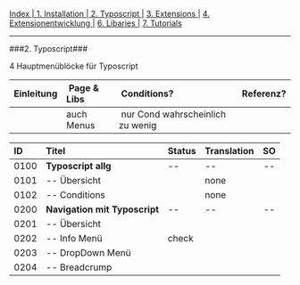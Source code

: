 [Index   | ](README.md)  [1. Installation   | ](1-installation.md)  [2. Typoscript   |](2-typoscript.md)   [3. Extensions  |](3-extensions.md)  [4. Extensionentwicklung  |](4-extensionentwicklung.md)  [6. Libaries  |](6-libaries.md)  [7. Tutorials](7-tutorials.md) 
***

###2. Typoscript###

4 Hauptmenüblöcke für Typoscript

| Einleitung | Page & Libs  | Conditions? | Referenz?  |
| :-- | :-- | :-- | :-- |
|  | auch Menus | nur Cond wahrscheinlich zu wenig | | 


| ID   | Titel                         | Status       | Translation | SO   |
| :--- | :---------------------------- | :----------- | :---------- | :--: |
| 0100 | **Typoscript allg**           | --           | --          | --   |
| 0101 | -- Übersicht                  |              | none        |      |
| 0102 | -- Conditions                 |              | none        |      |
| 0200 | **Navigation mit Typoscript** | --           | --          | --   |
| 0201 | -- Übersicht                  |              |             |      |
| 0202 | -- Info Menü                  |  check       |             |      |
| 0203 | -- DropDown Menü              |              |             |      |
| 0204 | -- Breadcrump                 |              |             |      |
